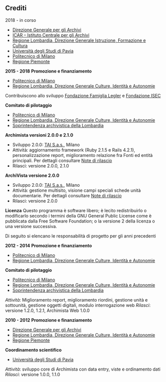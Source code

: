 ## Crediti
2018 - in corso
* [Direzione Generale per gli Archivi](http://www.regione.lombardia.it)
* [ICAR – Istituto Centrale per gli Archivi](http://www.icar.beniculturali.it/)
* [Regione Lombardia, Direzione Generale Istruzione, Formazione e Cultura](http://www.regione.lombardia.it/wps/portal/istituzionale/HP/istituzione/direzioni-generali/direzione-generale-autonomia-e-cultura)
* [Università degli Studi di Pavia](http://www.unipv.eu/site/home.html)
* [Politecnico di Milano](https://www.polimi.it/)
* [Regione Piemonte](https://www.regione.piemonte.it/)


**2015 - 2018**
**Promozione e finanziamento**
* [Politecnico di Milano](http://www.polimi.it/)
* [Regione Lombardia, Direzione Generale Culture, Identità e Autonomie](http://www.cultura.regione.lombardia.it/)

Contribuiscono allo sviluppo [Fondazione Famiglia Legler](http://www.ffl.it/) e [Fondazione ISEC](http://www.fondazioneisec.it/)

**Comitato di pilotaggio**
* [Politecnico di Milano](http://www.polimi.it/)
* [Regione Lombardia, Direzione Generale Culture, Identità e Autonomie](http://www.cultura.regione.lombardia.it/)
* [Soprintendenza archivistica della Lombardia](http://www.sa-lom.archivi.beniculturali.it/)

**Archimista versioni 2.0.0 e 2.1.0**
* Sviluppo 2.0.0: [TAI S.a.s.](http://www.taisas.com/), Milano
* Attività: aggiornamento framework (Ruby 2.1.5 e Rails 4.2.1), personalizzazione report, miglioramento relazione fra Fonti ed entità principali. Per dettagli consultare [Note di rilascio](http://www.archimista.it/?page_id=30)
* Rilasci: versione 2.0.0, 2.1.0

**ArchiVista versione 2.0.0**
* Sviluppo 2.0.0: [TAI S.a.s.](http://www.taisas.com/), Milano
* Attività: gestione multisito, visione campi speciali schede unità documentarie. Per dettagli consultare [Note di rilascio](http://www.archimista.it/?page_id=30)
* Rilasci: versione 2.0.0

**Licenza**
Questo programma è software libero; è lecito redistribuirlo o modificarlo secondo i termini della GNU General Public License come è pubblicata dalla Free Software Foundation; o la versione 2 della licenza o una versione successiva.

Di seguito si elencano le responsabilità di progetto per gli anni precedenti

**2012 - 2014**
**Promozione e finanziamento**
* [Politecnico di Milano](http://www.polimi.it/)
* [Regione Lombardia, Direzione Generale Culture, Identità e Autonomie](http://www.cultura.regione.lombardia.it/)

**Comitato di pilotaggio**
* [Politecnico di Milano](http://www.polimi.it/)
* [Regione Lombardia, Direzione Generale Culture, Identità e Autonomie](http://www.cultura.regione.lombardia.it/)
* [Soprintendenza archivistica della Lombardia](http://www.sa-lom.archivi.beniculturali.it/)

*Attività*: Miglioramento report, miglioramento riordini, gestione unità e sottounità, gestione oggetti digitali, modulo interrogazione web
*Rilasci*: versione 1.2.0, 1.2.1, Archimista Web 1.0.0

**2010 - 2012**
**Promozione e finanziamento**
* [Direzione Generale per gli Archivi](http://www.archivi.beniculturali.it/)
* [Regione Lombardia, Direzione Generale Culture, Identità e Autonomie](http://www.cultura.regione.lombardia.it/)
* [Regione Piemonte](http://www.regione.piemonte.it/)

**Coordinamento scientifico**
* [Università degli Studi di Pavia](http://www.unipv.eu/site/home.html)

*Attività*: sviluppo core di Archimista con data entry, viste e ordinamento dati
*Rilasci*: versione 1.0.0, 1.1.0

